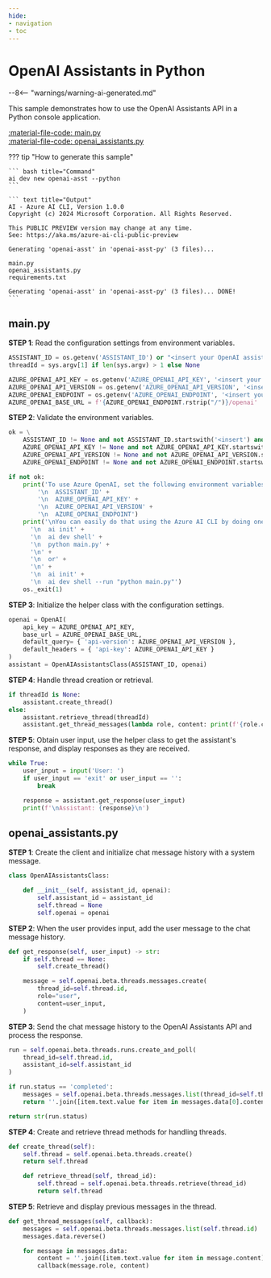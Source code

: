 ```yaml
---
hide:
- navigation
- toc
---
```

# OpenAI Assistants in Python

--8<-- "warnings/warning-ai-generated.md"

This sample demonstrates how to use the OpenAI Assistants API in a Python console application.

[:material-file-code: main.py](https://raw.githubusercontent.com/robch/book-of-ai/main/docs/samples/openai-asst-py/main.py)  
[:material-file-code: openai_assistants.py](https://raw.githubusercontent.com/robch/book-of-ai/main/docs/samples/openai-asst-py/openai_assistants.py)  

??? tip "How to generate this sample"

    ``` bash title="Command"
    ai dev new openai-asst --python
    ```

    ``` text title="Output"
    AI - Azure AI CLI, Version 1.0.0
    Copyright (c) 2024 Microsoft Corporation. All Rights Reserved.

    This PUBLIC PREVIEW version may change at any time.
    See: https://aka.ms/azure-ai-cli-public-preview

    Generating 'openai-asst' in 'openai-asst-py' (3 files)...

    main.py
    openai_assistants.py
    requirements.txt

    Generating 'openai-asst' in 'openai-asst-py' (3 files)... DONE!
    ```

## main.py

**STEP 1**: Read the configuration settings from environment variables.

``` python title="main.py"
ASSISTANT_ID = os.getenv('ASSISTANT_ID') or "<insert your OpenAI assistant ID here>"
threadId = sys.argv[1] if len(sys.argv) > 1 else None

AZURE_OPENAI_API_KEY = os.getenv('AZURE_OPENAI_API_KEY', '<insert your Azure OpenAI API key here>')
AZURE_OPENAI_API_VERSION = os.getenv('AZURE_OPENAI_API_VERSION', '<insert your Azure OpenAI API version here>')
AZURE_OPENAI_ENDPOINT = os.getenv('AZURE_OPENAI_ENDPOINT', '<insert your Azure OpenAI endpoint here>')
AZURE_OPENAI_BASE_URL = f'{AZURE_OPENAI_ENDPOINT.rstrip("/")}/openai'
```

**STEP 2**: Validate the environment variables.

``` python title="main.py"
ok = \
    ASSISTANT_ID != None and not ASSISTANT_ID.startswith('<insert') and \
    AZURE_OPENAI_API_KEY != None and not AZURE_OPENAI_API_KEY.startswith('<insert') and \
    AZURE_OPENAI_API_VERSION != None and not AZURE_OPENAI_API_VERSION.startswith('<insert') and \
    AZURE_OPENAI_ENDPOINT != None and not AZURE_OPENAI_ENDPOINT.startswith('<insert')

if not ok:
    print('To use Azure OpenAI, set the following environment variables:\n' +
        '\n  ASSISTANT_ID' +
        '\n  AZURE_OPENAI_API_KEY' +
        '\n  AZURE_OPENAI_API_VERSION' +
        '\n  AZURE_OPENAI_ENDPOINT')
    print('\nYou can easily do that using the Azure AI CLI by doing one of the following:\n' +
      '\n  ai init' +
      '\n  ai dev shell' +
      '\n  python main.py' +
      '\n' +
      '\n  or' +
      '\n' +
      '\n  ai init' +
      '\n  ai dev shell --run "python main.py"')
    os._exit(1)
```

**STEP 3**: Initialize the helper class with the configuration settings.

``` python title="main.py"
openai = OpenAI(
    api_key = AZURE_OPENAI_API_KEY,
    base_url = AZURE_OPENAI_BASE_URL,
    default_query= { 'api-version': AZURE_OPENAI_API_VERSION },
    default_headers = { 'api-key': AZURE_OPENAI_API_KEY }
)
assistant = OpenAIAssistantsClass(ASSISTANT_ID, openai)
```

**STEP 4**: Handle thread creation or retrieval.

``` python title="main.py"
if threadId is None:
    assistant.create_thread()
else:
    assistant.retrieve_thread(threadId)
    assistant.get_thread_messages(lambda role, content: print(f'{role.capitalize()}: {content}', end=''))
```

**STEP 5**: Obtain user input, use the helper class to get the assistant's response, and display responses as they are received.

``` python title="main.py"
while True:
    user_input = input('User: ')
    if user_input == 'exit' or user_input == '':
        break

    response = assistant.get_response(user_input)
    print(f'\nAssistant: {response}\n')
```

## openai_assistants.py

**STEP 1**: Create the client and initialize chat message history with a system message.

``` python title="openai_assistants.py"
class OpenAIAssistantsClass:

    def __init__(self, assistant_id, openai):
        self.assistant_id = assistant_id
        self.thread = None
        self.openai = openai
```

**STEP 2**: When the user provides input, add the user message to the chat message history.

``` python title="openai_assistants.py"
def get_response(self, user_input) -> str:
    if self.thread == None:
        self.create_thread()

    message = self.openai.beta.threads.messages.create(
        thread_id=self.thread.id,
        role="user",
        content=user_input,
    )
```

**STEP 3**: Send the chat message history to the OpenAI Assistants API and process the response.

``` python title="openai_assistants.py"
run = self.openai.beta.threads.runs.create_and_poll(
    thread_id=self.thread.id,
    assistant_id=self.assistant_id
)

if run.status == 'completed':
    messages = self.openai.beta.threads.messages.list(thread_id=self.thread.id)
    return ''.join([item.text.value for item in messages.data[0].content])

return str(run.status)
```

**STEP 4**: Create and retrieve thread methods for handling threads.

``` python title="openai_assistants.py"
def create_thread(self):
    self.thread = self.openai.beta.threads.create()
    return self.thread

    def retrieve_thread(self, thread_id):
        self.thread = self.openai.beta.threads.retrieve(thread_id)
        return self.thread
```

**STEP 5**: Retrieve and display previous messages in the thread.

``` python title="openai_assistants.py"
def get_thread_messages(self, callback):
    messages = self.openai.beta.threads.messages.list(self.thread.id)
    messages.data.reverse()

    for message in messages.data:
        content = ''.join([item.text.value for item in message.content]) + '\n\n'
        callback(message.role, content)
```